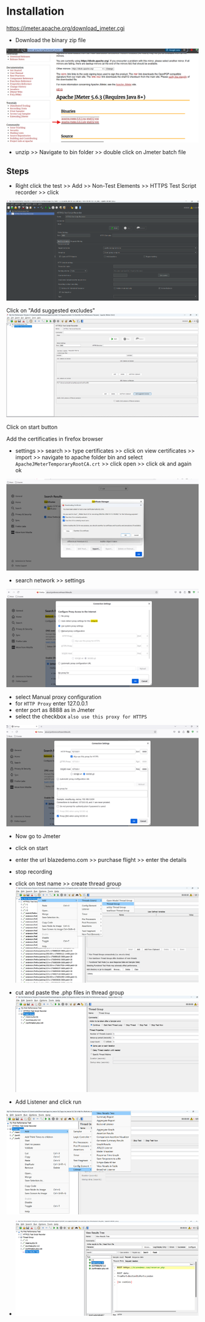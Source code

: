 # Installation
https://jmeter.apache.org/download_jmeter.cgi

* Download the binary zip file

![alt text](image.png)

* unzip >> Navigate to bin folder >> double click on Jmeter batch file


## Steps
* Right click the test >> Add >> Non-Test Elements >> HTTPS Test Script recorder >> click

![alt text](image-1.png)

Click on "Add suggested excludes"
![alt text](image-2.png)

Click on start button

Add the certificaties in firefox browser
* settings >> search >> type certificates >> click on view certificates >> import >> navigate to apache folder bin and select `ApacheJMeterTemporaryRootCA.crt` >> click open >> click ok and again ok

![alt text](image-3.png)

* search network >> settings

![alt text](image-4.png)

* select Manual proxy configuration
* for `HTTP Proxy` enter 127.0.0.1
* enter port as 8888 as in Jmeter
* select the checkbox `also use this proxy for HTTPS` 

![alt text](image-5.png)

* Now go to Jmeter
* click on start
* enter the url blazedemo.com >>  purchase flight >> enter the details
* stop recording

* click on test name >> create thread group
![alt text](image-6.png)

* cut and paste the .php files in thread group
![alt text](image-7.png)

* Add Listener and click run

![alt text](image-8.png)

* ![alt text](image-9.png)